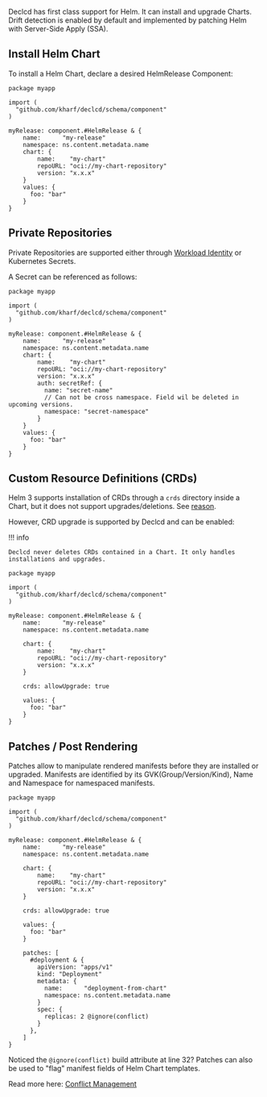 Declcd has first class support for Helm. It can install and upgrade Charts.
Drift detection is enabled by default and implemented by patching Helm with Server-Side Apply (SSA).

## Install Helm Chart

To install a Helm Chart, declare a desired HelmRelease Component:

``` cue
package myapp

import (
  "github.com/kharf/declcd/schema/component"
)

myRelease: component.#HelmRelease & {
    name:      "my-release"
    namespace: ns.content.metadata.name
    chart: {
        name:    "my-chart"
        repoURL: "oci://my-chart-repository"
        version: "x.x.x"
    }
    values: {
      foo: "bar"
    }
}
```

## Private Repositories

Private Repositories are supported either through [Workload Identity](workload-identity.md) or Kubernetes Secrets.

A Secret can be referenced as follows:

``` cue hl_lines="14 15 16 17 18"
package myapp

import (
  "github.com/kharf/declcd/schema/component"
)

myRelease: component.#HelmRelease & {
    name:      "my-release"
    namespace: ns.content.metadata.name
    chart: {
        name:    "my-chart"
        repoURL: "oci://my-chart-repository"
        version: "x.x.x"
        auth: secretRef: {
          name: "secret-name"
          // Can not be cross namespace. Field wil be deleted in upcoming versions.
          namespace: "secret-namespace"
        }
    }
    values: {
      foo: "bar"
    }
}
```

## Custom Resource Definitions (CRDs)

Helm 3 supports installation of CRDs through a `crds` directory inside a Chart, but it does not support upgrades/deletions.
See [reason](https://helm.sh/docs/chart_best_practices/custom_resource_definitions/#some-caveats-and-explanations).

However, CRD upgrade is supported by Declcd and can be enabled:

!!! info

    Declcd never deletes CRDs contained in a Chart. It only handles installations and upgrades.

``` cue hl_lines="17"
package myapp

import (
  "github.com/kharf/declcd/schema/component"
)

myRelease: component.#HelmRelease & {
    name:      "my-release"
    namespace: ns.content.metadata.name

    chart: {
        name:    "my-chart"
        repoURL: "oci://my-chart-repository"
        version: "x.x.x"
    }

    crds: allowUpgrade: true

    values: {
      foo: "bar"
    }
}
```

## Patches / Post Rendering

Patches allow to manipulate rendered manifests before they are installed or upgraded. 
Manifests are identified by its GVK(Group/Version/Kind), Name and Namespace for namespaced manifests.

``` cue hl_lines="23-35"
package myapp

import (
  "github.com/kharf/declcd/schema/component"
)

myRelease: component.#HelmRelease & {
    name:      "my-release"
    namespace: ns.content.metadata.name

    chart: {
        name:    "my-chart"
        repoURL: "oci://my-chart-repository"
        version: "x.x.x"
    }

    crds: allowUpgrade: true

    values: {
      foo: "bar"
    }

    patches: [
      #deployment & {
        apiVersion: "apps/v1"
        kind: "Deployment"
        metadata: {
          name:      "deployment-from-chart"
          namespace: ns.content.metadata.name
        }
        spec: {
          replicas: 2 @ignore(conflict)
        }
      },
    ]
}
```

Noticed the `@ignore(conflict)` build attribute at line 32?
Patches can also be used to "flag" manifest fields of Helm Chart templates.

Read more here: [Conflict Management](conflicts.md)
